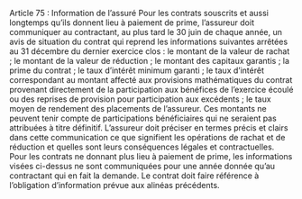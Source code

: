 Article 75 : Information de l’assuré
Pour les contrats souscrits et aussi longtemps qu’ils donnent lieu à paiement de prime, l’assureur doit communiquer au contractant, au plus tard le 30 juin de chaque année, un avis de situation du contrat qui reprend les informations suivantes arrêtées au 31 décembre du dernier exercice clos :
le montant de la valeur de rachat ;
le montant de la valeur de réduction ;
le montant des capitaux garantis ;
la prime du contrat ;
le taux d’intérêt minimum garanti ;
le taux d’intérêt correspondant au montant affecté aux provisions mathématiques du contrat provenant directement de la participation aux bénéfices de l’exercice écoulé ou des reprises de provision pour participation aux excédents ;
le taux moyen de rendement des placements de l’assureur.
Ces montants ne peuvent tenir compte de participations bénéficiaires qui ne seraient pas attribuées à titre définitif. L’assureur doit préciser en termes précis et clairs dans cette communication ce que signifient les opérations de rachat et de réduction et quelles sont leurs conséquences légales et contractuelles. Pour les contrats ne donnant plus lieu à paiement de prime, les informations visées ci-dessus ne sont communiquées pour une année donnée qu’au contractant qui en fait la demande. Le contrat doit faire référence à l’obligation d’information prévue aux alinéas précédents.